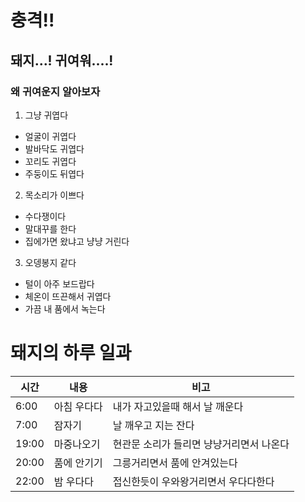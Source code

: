 # 충격!!
## 돼지...! 귀여워....!
### 왜 귀여운지 알아보자

1. 그냥 귀엽다
  - 얼굴이 귀엽다
  - 발바닥도 귀엽다
  - 꼬리도 귀엽다
  - 주둥이도 뒤엽다
2. 목소리가 이쁘다
  - 수다쟁이다
  - 말대꾸를 한다
  - 집에가면 왔냐고 냥냥 거린다
3. 오뎅봉지 같다
  - 털이 아주 보드랍다
  - 체온이 뜨끈해서 귀엽다
  - 가끔 내 품에서 녹는다


# 돼지의 하루 일과
| 시간 | 내용 | 비고 |
| --- | --- | --- |
| 6:00 | 아침 우다다| 내가 자고있을때 해서 날 깨운다 |
| 7:00 | 잠자기 | 날 깨우고 지는 잔다 |
| 19:00 | 마중나오기 | 현관문 소리가 들리면 냥냥거리면서 나온다 |
| 20:00 | 품에 안기기 | 그릉거리면서 품에 안겨있는다 |
| 22:00 | 밤 우다다 | 접신한듯이 우와왕거리면서 우다다한다 |

